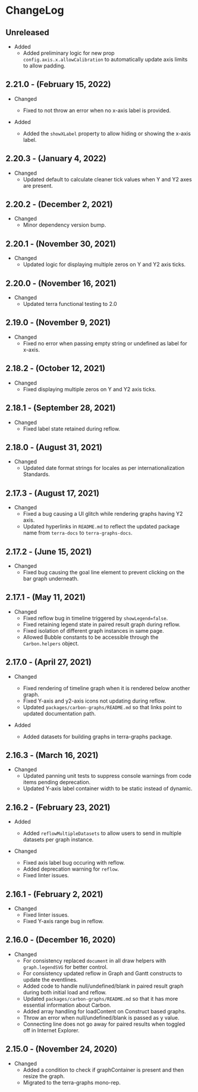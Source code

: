 # ChangeLog

## Unreleased

* Added
  * Added preliminary logic for new prop `config.axis.x.allowCalibration` to automatically update axis limits to allow padding.

## 2.21.0 - (February 15, 2022)

* Changed
  * Fixed to not throw an error when no x-axis label is provided.

* Added
  * Added the `showXLabel` property to allow hiding or showing the x-axis label.

## 2.20.3 - (January 4, 2022)

* Changed
  * Updated default to calculate cleaner tick values when Y and Y2 axes are present.

## 2.20.2 - (December 2, 2021)

* Changed
  * Minor dependency version bump.

## 2.20.1 - (November 30, 2021)

* Changed
  * Updated logic for displaying multiple zeros on Y and Y2 axis ticks.
  
## 2.20.0 - (November 16, 2021)

* Changed
  * Updated terra functional testing to 2.0

## 2.19.0 - (November 9, 2021)

* Changed
  * Fixed no error when passing empty string or undefined as label for x-axis.

## 2.18.2 - (October 12, 2021)

* Changed
  * Fixed displaying multiple zeros on Y and Y2 axis ticks.

## 2.18.1 - (September 28, 2021)

* Changed
  * Fixed label state retained during reflow.

## 2.18.0 - (August 31, 2021)

* Changed
  * Updated date format strings for locales as per internationalization Standards.

## 2.17.3 - (August 17, 2021)

* Changed
  * Fixed a bug causing a UI glitch while rendering graphs having Y2 axis.
  * Updated hyperlinks in `README.md` to reflect the updated package name from `terra-docs` to `terra-graphs-docs`.

## 2.17.2 - (June 15, 2021)

* Changed
  * Fixed bug causing the goal line element to prevent clicking on the bar graph underneath.

  
## 2.17.1 - (May 11, 2021)

* Changed
  * Fixed reflow bug in timeline triggered by `showLegend=false`.
  * Fixed retaining legend state in paired result graph during reflow.
  * Fixed isolation of different graph instances in same page.
  * Allowed Bubble constants to be accessible through the `Carbon.helpers` object.

## 2.17.0 - (April 27, 2021)

* Changed 
  * Fixed rendering of timeline graph when it is rendered below another graph.
  * Fixed Y-axis and y2-axis icons not updating during reflow.
  * Updated `packages/carbon-graphs/README.md` so that links point to updated documentation path.

* Added
  * Added datasets for building graphs in terra-graphs package.
  
## 2.16.3 - (March 16, 2021)

* Changed
  * Updated panning unit tests to suppress console warnings from code items pending deprecation.
  * Updated Y-axis label container width to be static instead of dynamic.

## 2.16.2 - (February 23, 2021)

* Added
  * Added `reflowMultipleDatasets` to allow users to send in multiple datasets per graph instance.
  
* Changed
  * Fixed axis label bug occuring with reflow.
  * Added deprecation warning for `reflow`.
  * Fixed linter issues.

## 2.16.1 - (February 2, 2021)

* Changed
  * Fixed linter issues.
  * Fixed Y-axis range bug in reflow.

## 2.16.0 - (December 16, 2020)

* Changed
  * For consistency replaced `document` in all draw helpers with `graph.legendSVG` for better control.
  * For consistency updated reflow in Graph and Gantt constructs to update the eventlines.
  * Added code to handle null/undefined/blank in paired result graph during both initial load and reflow.
  * Updated `packages/carbon-graphs/README.md` so that it has more essential information about Carbon.
  * Added array handling for loadContent on Construct based graphs.
  * Throw an error when null/undefined/blank is passed as y value.
  * Connecting line does not go away for paired results when toggled off in Internet Explorer.

## 2.15.0 - (November 24, 2020)

* Changed
  * Added a condition to check if graphContainer is present and then resize the graph.
  * Migrated to the terra-graphs mono-rep.
